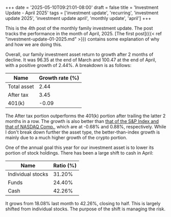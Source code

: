 +++
date = '2025-05-10T09:21:01-08:00'
draft = false
title = 'Investment Update - April 2025'
tags = ['investment update', 'recurring', 'investment update 2025', 'investment update april', 'monthly update', 'april']
+++

This is the 4th post of the monthly family investment update. The post tracks the performance in the month of April, 2025. [The first post]({{< ref "investment-update-01-2025.md" >}}) contains some explanation of why and how we are doing this. 

Overall, our family investment asset return to growth after 2 months of decline. It was 96.35 at the end of March and 100.47 at the end of April, with a positive growth of 2.44%. A breakdown is as follows:

| Name        | Growth rate (%) | 
| ----------- | -------         | 
| Total asset | 2.44            | 
| After tax   | 3.45            | 
| 401(k)      | -0.09           | 

The After tax portion outperforms the 401(k) portion after trailing the latter 2 months in a row. The growth is also better than [that of the S&P Index and that of NASDAQ Comp.](https://ccmg.com/benchmark-review-monthly-recap-april-2025/), which are at -0.68% and 0.88%, respectively. While I don't break down further the asset type, the better-than-index growth is mainly due to a much higher growth of the crypto portion. 

One of the annual goal this year for our investment asset is to lower its portion of stock holdings. There has been a large shift to cash in April:

| Name        | Ratio (%)   | 
| ----------- | -------     | 
| Individual stocks | 31.20% | 
| Funds   | 24.40%           | 
| Cash      | 42.26%         | 

It grows from 18.08% last month to 42.26%, closing to half. This is largely shifted from individual stocks. The purpose of the shift is managing the risk.